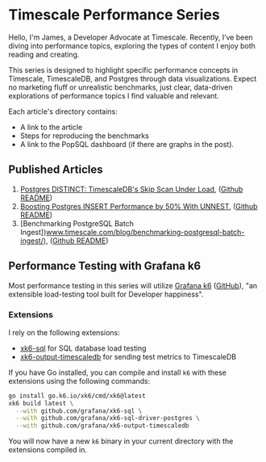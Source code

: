 # Timescale Performance Series

Hello, I'm James, a Developer Advocate at Timescale. Recently, I’ve been diving into performance topics, exploring the types of content I enjoy both reading and creating.

This series is designed to highlight specific performance concepts in Timescale, TimescaleDB, and Postgres through data visualizations. Expect no marketing fluff or unrealistic benchmarks, just clear, data-driven explorations of performance topics I find valuable and relevant.

Each article's directory contains:
- A link to the article
- Steps for reproducing the benchmarks
- A link to the PopSQL dashboard (if there are graphs in the post).

## Published Articles

1. [Postgres DISTINCT: TimescaleDB's Skip Scan Under Load](https://www.timescale.com/blog/skip-scan-under-load/), ([Github README](https://github.com/timescale/performance/blob/main/articles/skipscan/README.md))
2. [Boosting Postgres INSERT Performance by 50% With UNNEST](https://www.timescale.com/blog/boosting-postgres-insert-performance/), ([Github README](https://github.com/timescale/performance/blob/main/articles/unnest/README.md))
3. [Benchmarking PostgreSQL Batch Ingest])www.timescale.com/blog/benchmarking-postgresql-batch-ingest/), ([Github README](https://github.com/timescale/performance/blob/main/articles/batch-ingest/README.md))

## Performance Testing with Grafana k6

Most performance testing in this series will utilize [Grafana k6](https://k6.io/) ([GitHub](https://github.com/grafana/k6)),  "an extensible load-testing tool built for Developer happiness". 

### Extensions
I rely on the following extensions:
- [xk6-sql](https://github.com/grafana/xk6-sql) for SQL database load testing
- [xk6-output-timescaledb](https://github.com/grafana/xk6-output-timescaledb) for sending test metrics to TimescaleDB

If you have Go installed, you can compile and install `k6` with these extensions using the following commands:

```bash
go install go.k6.io/xk6/cmd/xk6@latest
xk6 build latest \
  --with github.com/grafana/xk6-sql \
  --with github.com/grafana/xk6-sql-driver-postgres \
  --with github.com/grafana/xk6-output-timescaledb
```

You will now have a new `k6` binary in your current directory with the extensions compiled in.


